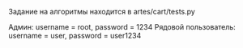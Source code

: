 Задание на алгоритмы находится в artes/cart/tests.py

Админ: username = root, password = 1234
Рядовой пользователь: username = user, password = user1234
